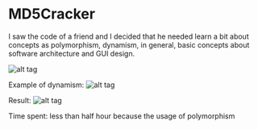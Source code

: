 # MD5Cracker
I saw the code of a friend and I decided that he needed learn a bit about concepts as polymorphism, dynamism, in general, basic concepts about software architecture and GUI design.

![alt tag](https://i.gyazo.com/93380cf04701618b499a5727f3947624.png)


Example of dynamism:
![alt tag](https://i.gyazo.com/4e612f717e62bca7cf6c74c23417ccdb.png)

Result:
![alt tag](http://i.imgur.com/Rg09A49.gif)


Time spent: less than half hour because the usage of polymorphism
